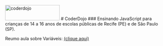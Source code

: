 <img alt="coderdojo" src="https://i.ibb.co/rk1pQVr/Pin-Clipart-com-clip-art-program-1535607.png" height="50" width="177"/>
# CoderDojo
### Ensinando JavaScript para crianças de 14 a 16 anos de escolas públicas de Recife (PE) e de São Paulo (SP).

Reumo aula sobre Variáveis: <a href="https://youtu.be/rNHdzwUnTOw">(clique aqui)</a>
